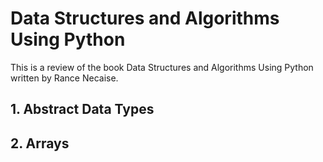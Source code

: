 # Data Structures and Algorithms Using Python

This is a review of the book Data Structures and Algorithms Using Python written by Rance Necaise.

## 1. Abstract Data Types

## 2. Arrays
